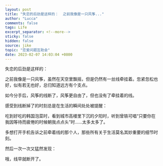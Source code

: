 ```yaml
---
layout: post
title: "失恋的后劲是这样的：  之前我像是一只风筝..."
author: "Lucca"
comments: false
tags: Life
excerpt_separator: <!--more-->
sticky: false
hidden: false
source: jike
topic: "恋爱问题互助会"
date: 2023-02-07 14:03:04 +0800
---
```


失恋的后劲是这样的：

<!--more-->



之前我像是一只风筝，虽然在天空里飘摇，但是仍然有一丝线牵挂着。忽紧忽松也好，似有若无也好，总归知道远方有个支点。

如今分手后，风筝的线断了，风筝更自由了，但也没有了牵挂着的线。

感受到线断掉了的时刻总是在生活的瞬间处处被提醒：

吃到好吃的韩国泡菜时，看到城市高楼里下沉的夕阳时，听到曾轶可唱“只要你在我因等待而疲倦的时候朝我点点头”时……太多太多了。

多想打开手机告诉之前牵着线的那个人，那些所有关于生活莫名其妙重要的细节时刻。

然后一次一次又猛然发现：

哦，线早就断开了。
